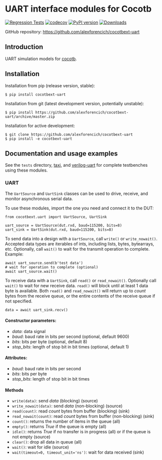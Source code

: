 # UART interface modules for Cocotb

[![Regression Tests](https://github.com/alexforencich/cocotbext-uart/actions/workflows/regression-tests.yml/badge.svg)](https://github.com/alexforencich/cocotbext-uart/actions/workflows/regression-tests.yml)
[![codecov](https://codecov.io/gh/alexforencich/cocotbext-uart/branch/master/graph/badge.svg)](https://codecov.io/gh/alexforencich/cocotbext-uart)
[![PyPI version](https://badge.fury.io/py/cocotbext-uart.svg)](https://pypi.org/project/cocotbext-uart)
[![Downloads](https://pepy.tech/badge/cocotbext-uart)](https://pepy.tech/project/cocotbext-uart)

GitHub repository: https://github.com/alexforencich/cocotbext-uart

## Introduction

UART simulation models for [cocotb](https://github.com/cocotb/cocotb).

## Installation

Installation from pip (release version, stable):

    $ pip install cocotbext-uart

Installation from git (latest development version, potentially unstable):

    $ pip install https://github.com/alexforencich/cocotbext-uart/archive/master.zip

Installation for active development:

    $ git clone https://github.com/alexforencich/cocotbext-uart
    $ pip install -e cocotbext-uart

## Documentation and usage examples

See the `tests` directory, [taxi](https://github.com/fpganinja/taxi), and [verilog-uart](https://github.com/alexforencich/verilog-uart) for complete testbenches using these modules.

### UART

The `UartSource` and `UartSink` classes can be used to drive, receive, and monitor asynchronous serial data.

To use these modules, import the one you need and connect it to the DUT:

    from cocotbext.uart import UartSource, UartSink

    uart_source = UartSource(dut.rxd, baud=115200, bits=8)
    uart_sink = UartSink(dut.rxd, baud=115200, bits=8)

To send data into a design with a `UartSource`, call `write()` or `write_nowait()`.  Accepted data types are iterables of ints, including lists, bytes, bytearrays, etc.  Optionally, call `wait()` to wait for the transmit operation to complete.  Example:

    await uart_source.send(b'test data')
    # wait for operation to complete (optional)
    await uart_source.wait()

To receive data with a `UartSink`, call `read()` or `read_nowait()`.  Optionally call `wait()` to wait for new receive data.  `read()` will block until at least 1 data byte is available.  Both `read()` and `read_nowait()` will return up to _count_ bytes from the receive queue, or the entire contents of the receive queue if not specified.

    data = await uart_sink.recv()

#### Constructor parameters:

* _data_: data signal
* _baud_: baud rate in bits per second (optional, default 9600)
* _bits_: bits per byte (optional, default 8)
* _stop_bits_: length of stop bit in bit times (optional, default 1)

#### Attributes:

* _baud_: baud rate in bits per second
* _bits_: bits per byte
* _stop_bits_: length of stop bit in bit times

#### Methods

* `write(data)`: send _data_ (blocking) (source)
* `write_nowait(data)`: send _data_ (non-blocking) (source)
* `read(count)`: read _count_ bytes from buffer (blocking) (sink)
* `read_nowait(count)`: read _count_ bytes from buffer (non-blocking) (sink)
* `count()`: returns the number of items in the queue (all)
* `empty()`: returns _True_ if the queue is empty (all)
* `idle()`: returns _True_ if no transfer is in progress (all) or if the queue is not empty (source)
* `clear()`: drop all data in queue (all)
* `wait()`: wait for idle (source)
* `wait(timeout=0, timeout_unit='ns')`: wait for data received (sink)
